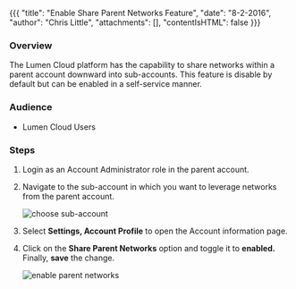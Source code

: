 {{{
  "title": "Enable Share Parent Networks Feature",
  "date": "8-2-2016",
  "author": "Chris Little",
  "attachments": [],
  "contentIsHTML": false
}}}

### Overview
The Lumen Cloud platform has the capability to share networks within a parent account downward into sub-accounts.  This feature is disable by default but can be enabled in a self-service manner.

### Audience
* Lumen Cloud Users

### Steps

1. Login as an Account Administrator role in the parent account.

2. Navigate to the sub-account in which you want to leverage networks from the parent account.

    ![choose sub-account](../../images/enable-share-parent-networks-feature-01.png)

3. Select **Settings, Account Profile** to open the Account information page.

4. Click on the **Share Parent Networks** option and toggle it to **enabled.**  Finally, **save** the change.

    ![enable parent networks](../../images/enable-share-parent-networks-feature-02.png)
